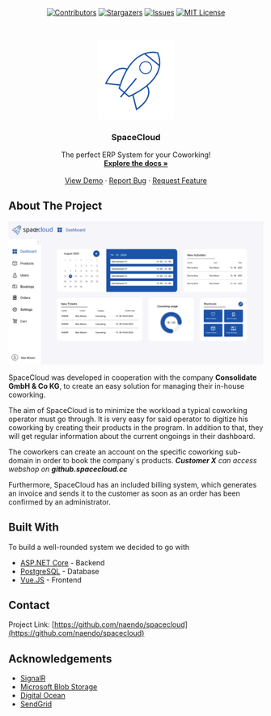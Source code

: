<!-- PROJECT SHIELDS -->
<!--
*** I'm using markdown "reference style" links for readability.
*** Reference links are enclosed in brackets [ ] instead of parentheses ( ).
*** See the bottom of this document for the declaration of the reference variables
*** for contributors-url, forks-url, etc. This is an optional, concise syntax you may use.
*** https://www.markdownguide.org/basic-syntax/#reference-style-links
-->
<div align="center">

[![Contributors][contributors-shield]][contributors-url]
[![Stargazers][stars-shield]][stars-url]
[![Issues][issues-shield]][issues-url]
[![MIT License][license-shield]][license-url]

</div>

<!-- PROJECT LOGO -->
<br />
<p align="center">
  <a  href="https://github.com/naendo/spacecloud">

 <img src="resources/logo.png" width=150 alt="logo">

  </a>

<h3 align="center">SpaceCloud</h3>

  <p align="center">
     The perfect ERP System for your Coworking!
    <br />
    <a href="resources/Projektmappe_SpaceCloud.pdf"><strong>Explore the docs »</strong></a>
    <br />
    <br />
    <a href="https://github.com/naendo/spacecloud">View Demo</a>
    ·
    <a href="https://github.com/naendo/spacecloud/issues">Report Bug</a>
    ·
    <a href="https://github.com/naendo/spacecloud/issues">Request Feature</a>
  </p>

<!-- ABOUT THE PROJECT -->
## About The Project

<div align="center">

![Product Name Screen Shot](resources/dashboard.svg)

</div>

SpaceCloud was developed in cooperation with the company **Consolidate GmbH & Co KG**, to create an easy solution for managing their in-house coworking.

The aim of SpaceCloud is to minimize the workload a typical coworking operator must go through. It is very easy for said operator to digitize his coworking by creating their products in the program. In addition to that, they will get regular information about the current ongoings in their dashboard.

The coworkers can create an account on the specific coworking sub-domain in order to book the company´s products. _**Customer X** can access webshop on **github.spacecloud.cc**_

Furthermore, SpaceCloud has an included billing system, which generates an invoice and sends it to the customer as soon as an order has been confirmed by an administrator.


## Built With

To build a well-rounded system we decided to go with
* [ASP.NET Core](https://docs.microsoft.com/en-us/aspnet/core/?view=aspnetcore-5.0) - Backend
* [PostgreSQL](https://www.postgresql.org) - Database
* [Vue.JS](https://vuejs.org) - Frontend

## Contact
Project Link: [https://github.com/naendo/spacecloud](https://github.com/naendo/spacecloud)


<!-- ACKNOWLEDGEMENTS -->
## Acknowledgements

* [SignalR](https://dotnet.microsoft.com/apps/aspnet/signalr)
* [Microsoft Blob Storage](https://azure.microsoft.com/en-us/services/storage/blobs/?&ef_id=Cj0KCQjw7MGJBhD-ARIsAMZ0eeuJMwc1JZQo00tY59Tc6TLhu58_onJrBG5HjCWRI4kW6GwTaiH5VEAaAjMmEALw_wcB:G:s&OCID=AID2200147_SEM_Cj0KCQjw7MGJBhD-ARIsAMZ0eeuJMwc1JZQo00tY59Tc6TLhu58_onJrBG5HjCWRI4kW6GwTaiH5VEAaAjMmEALw_wcB:G:s&gclid=Cj0KCQjw7MGJBhD-ARIsAMZ0eeuJMwc1JZQo00tY59Tc6TLhu58_onJrBG5HjCWRI4kW6GwTaiH5VEAaAjMmEALw_wcB)
* [Digital Ocean](https://www.digitalocean.com/try/developerbrand-nofto?utm_campaign=emea_brand-no-ftonew_kw_en_cpc&utm_adgroup=digitalocean_exact_exact&_keyword=digital%20ocean&_device=c&_adposition=&utm_content=conversion&utm_medium=cpc&utm_source=google&gclid=Cj0KCQjw7MGJBhD-ARIsAMZ0eeumRxOgSbzcqeqHiXKcCy7RleXmJSQsMeHhmiUYMm6QIDPcvucMhZsaAh8zEALw_wcB)
* [SendGrid](https://sendgrid.com)


<!-- MARKDOWN LINKS & IMAGES -->
<!-- https://www.markdownguide.org/basic-syntax/#reference-style-links -->

[contributors-shield]: https://img.shields.io/github/contributors/naendo/spacecloud.svg?style=for-the-badge

[contributors-url]: https://github.com/naendo/spacecloud/graphs/contributors

[forks-shield]: https://img.shields.io/github/forks/naendo/spacecloud.svg?style=for-the-badge

[forks-url]: https://github.com/naendo/spacecloud/network/members

[stars-shield]: https://img.shields.io/github/stars/naendo/spacecloud.svg?style=for-the-badge

[stars-url]: https://github.com/naendo/spacecloud/stargazers

[issues-shield]: https://img.shields.io/github/issues/naendo/spacecloud.svg?style=for-the-badge

[issues-url]: https://github.com/naendo/spacecloud/issues

[license-shield]: https://img.shields.io/github/license/naendo/spacecloud.svg?style=for-the-badge

[license-url]: https://github.com/naendo/spacecloud/blob/master/LICENSE.txt

[linkedin-shield]: https://img.shields.io/badge/-LinkedIn-black.svg?style=for-the-badge&logo=linkedin&colorB=555

[linkedin-url]: https://linkedin.com/in/naendo
